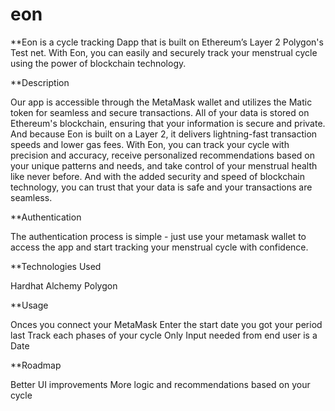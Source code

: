 # eon

**Eon is a cycle tracking Dapp that is built on Ethereum’s Layer 2 Polygon's Test net. With Eon, you can easily and securely track your menstrual cycle using the power of blockchain technology.



**Description 


Our app is accessible through the MetaMask wallet and utilizes the Matic token for seamless and secure transactions.
All of your data is stored on Ethereum's blockchain, ensuring that your information is secure and private. And because Eon is built on a Layer 2, it delivers lightning-fast transaction speeds and lower gas fees. 
With Eon, you can track your cycle with precision and accuracy, receive personalized recommendations based on your unique patterns and needs, and take control of your menstrual health like never before. And with the added security and speed of blockchain technology, you can trust that your data is safe and your transactions are seamless.




**Authentication

The authentication process is simple - just use your metamask wallet   to access the app and start tracking your menstrual cycle with confidence.



**Technologies Used 

Hardhat 
Alchemy 
Polygon 


**Usage 

Onces you connect your MetaMask 
Enter the start date you got your period last 
Track each phases of your cycle 
Only Input needed from end user is a Date 





**Roadmap 

Better UI improvements 
More logic and recommendations based on your cycle 





